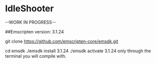 
# IdleShooter

--WORK IN PROGRESS--

##Emscripten version: 3.1.24

git clone https://github.com/emscripten-core/emsdk.git

cd emsdk 
./emsdk install 3.1.24 
./emsdk activate 3.1.24   only through the terminal you will compile with. 
